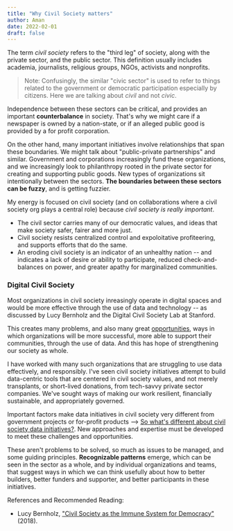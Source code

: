 ```yaml
---
title: "Why Civil Society matters"
author: Aman
date: 2022-02-01
draft: false
---
```


The term *civil society* refers to the "third leg" of society, along with the private sector, and the public sector. This definition usually includes academia, journalists, religious groups, NGOs, activists and nonprofits. 

> Note: Confusingly, the similar "civic sector" is used to refer to things related to the government or democratic participation especially by citizens. Here we are talking about *civil* and not *civic*. 

Independence between these sectors can be critical, and provides an important **counterbalance** in society. That's why we might care if a newspaper is owned by a nation-state, or if an alleged public good is provided by a for profit corporation.

On the other hand, many important initiatives involve relationships that span these boundaries. We might talk about "public-private partnerships" and similar. Government and corporations increasingly fund these  organizations, and we increasingly look to philanthropy rooted in the private sector for creating and supporting public goods. New types of organizations sit intentionally between the sectors. **The boundaries between these sectors can be fuzzy**, and is getting fuzzier.

My energy is focused on civil society (and on collaborations where a civil society org plays a central role) because *civil society is really important*.
* The civil sector carries many of our democratic values, and ideas that make society safer, fairer and more just. 
* Civil society resists centralized control and expoloitative profiteering, and supports efforts that do the same. 
* An eroding civil society is an indicator of an unhealthy nation -- and indicates a lack of desire or ability to participate, reduced check-and-balances on power, and greater apathy for marginalized communities. 

### Digital Civil Society
Most organizations in civil society inreasingly operate in digital spaces and would be more effective through the use of data and technology -- as discussed by Lucy Bernholz and the Digital Civil Society Lab at Stanford. 

This creates many problems, and also many great [opportunities](opportunities.md), ways in which organizations will be more successful, more able to support their communities, through the  use of data. And this has hope of strengthening our society as whole.

I have worked with many such organizations that are struggling to use data effectively, and responsibly. I've seen civil society initiatives attempt to build data-centric tools that are centered in civil society values, and not merely transplants, or short-lived donations, from tech-savvy private sector companies. We've sought ways of making our work resilient, financially sustainable, and appropriately governed. 

Important factors make data initiatives in civil society very different from government projects or for-profit products --> [So what's different about civil society data initiatives?](whats-different-about-civil-society-data-initiatives). New approaches and expertise must be developed to meet these challenges and opportunities.

These aren't problems to be solved, so much as issues to be managed, and some guiding principles. **Recognizable patterns** emerge, which can be seen in the sector as a whole, and by individual organizations and teams, that suggest ways in which we can think usefully about how to better builders, better funders and supporter, and better participants in these initiatives.

References and Recommended Reading: 
* Lucy Bernholz, ["Civil Society as the Immune System for Democracy"](https://philanthropy.blogspot.com/2018/01/civil-society-as-immune-system-for.html) (2018). 
